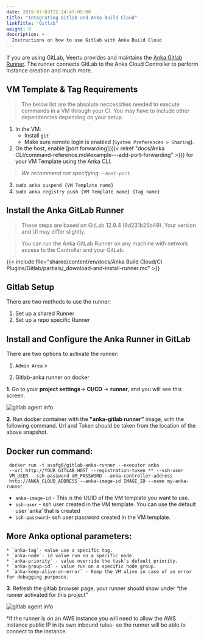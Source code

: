 ```yaml
---
date: 2019-07-03T22:24:47-05:00
title: "Integrating Gitlab and Anka Build Cloud"
linkTitle: "Gitlab"
weight: 8
description: >
  Instructions on how to use Gitlab with Anka Build Cloud
---
```


If you are using GitLab, Veertu provides and maintains the [Anka Gitlab Runner](https://github.com/veertuinc/gitlab-runner). The runner connects GitLab to the Anka Cloud Controller to perform Instance creation and much more.
 
## VM Template & Tag Requirements

> The below list are the absolute neccessities needed to execute commands in a VM through your CI. You may have to include other dependencies depending on your setup.

1. In the VM:
    - Install `git`
    - Make sure remote login is enabled (`System Preferences > Sharing`).
2. On the host, enable [port forwarding]({{< relref "docs/Anka CLI/command-reference.md#example---add-port-forwarding" >}}) for your VM Template using the Anka CLI.
> _We recommend not specifying `--host-port`._
3. `sudo anka suspend {VM Template name}`
4. `sudo anka registry push {VM Template name} {Tag name}`

## Install the Anka GitLab Runner

> These steps are based on GitLab 12.9.4 (9d231b25b49). Your version and UI may differ slightly.

> You can run the Anka GitLab Runner on any machine with network access to the Controller and your GitLab.

{{< include file="shared/content/en/docs/Anka Build Cloud/CI Plugins/Gitlab/partials/_download-and-install-runner.md" >}}


## Gitlab Setup

There are two methods to use the runner:

1. Set up a shared Runner
2. Set up a repo specific Runner






## Install and Configure the Anka Runner in GitLab

There are two options to activate the runner:

1. `Admin Area` > 

1. Gitlab-anka runner on docker

**1**. Go to your **project settings**→ **CI/CD** → **runner**, and you will see this screen.

![gitlab agent info](/images/gitlab-agentSpecs.png)

**2**. Run docker container with the **"anka-gitlab runner"** image, with the following command. 
Url and Token should be taken from the location of the above snapshot.
## Docker run command: 

     docker run -t asafg6/gitlab-anka-runner --executor anka
     --url http://YOUR_GITLAB_HOST --registration-token ** --ssh-user   
     VM_USER --ssh-password VM_PASSWORD --anka-controller-address
     http://ANKA_CLOUD_ADDRESS --anka-image-id IMAGE_ID --name my-anka-runner 

 * `anka-image-id` - This is the UUID of the VM template you want to use.
 * `ssh-user` - ssh user created in the VM template. You can use the default user ‘anka’ that is created
 * `ssh-password`- ssh user password created in the VM template.


## More Anka optional parameters:
    * `anka-tag`- value use a specific tag.
    * `anka-node`- id value run on a specific node.
    * `anka-priority` - value override the task's default priority.
    * `anka-group-id` - value run on a specific node group.
    * `anka-keep-alive-on-error` - Keep the VM alive in case of an error for debugging purposes.

**3**. Refresh the gitlab browser page, your runner should show under “the runner activated for this project” 


![gitlab agent info](/images/gitlabAgent-online.png)

*if the runner is on an AWS instance you will need to allow the AWS instance public IP in its own inbound rules- so the runner will be able to connect to the instance.












